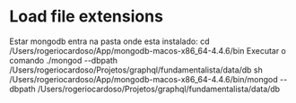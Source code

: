 # Load file extensions
Estar mongodb
entra na pasta onde esta instalado:
	cd /Users/rogeriocardoso/App/mongodb-macos-x86_64-4.4.6/bin
Executar o comando
	./mongod --dbpath /Users/rogeriocardoso/Projetos/graphql/fundamentalista/data/db
    sh /Users/rogeriocardoso/App/mongodb-macos-x86_64-4.4.6/bin/mongod --dbpath /Users/rogeriocardoso/Projetos/graphql/fundamentalista/data/db
